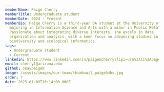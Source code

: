 ```yaml
---
memberName: Paige Cherry
memberTitle: Undergraduate student
memberDate: 2024 - Present
memberBio: Paige Cherry is a third-year BA student at the University of Arizona
  majoring in Information Science and Arts with a minor in Public Relations.
  Passionate about integrating diverse interests, she excels in data
  organization and analysis, with a keen focus on advancing studies in
  biodiversity and ecological informatics.
tags:
  - Undergraduate student
  - Current
linkedin: https://www.linkedin.com/in/paigemcherry?lipi=urn%3Ali%3Apage%3Ad_flagship3_profile_view_base_contact_details%3BrQE5cGKRTWiA9HE5SuwXqw%3D%3D
email: cherry1@arizona.edu
github: okaypaigem
image: /assets/images/our-team/thumbnail_paige04hs.jpg
order: 7
date: 2025-01-09T16:14:00.000Z
---
```

